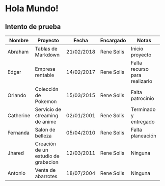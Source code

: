 ﻿# Hola Mundo!
## Intento de prueba

| Nombre  | Proyecto  | Fecha | Encargado | Notas  |
|---|---|---|---|---|
| Abraham  |  Tablas de Markdown | 21/02/2018  | Rene Solis|  Inicio proyecto |
| Edgar  |  Empresa rentable | 14/02/2017  | Rene Solis  |  Falta recurso para realizarlo |
| Orlando  | Colección de Pokemon  | 15/03/2015  |  Rene Solis   |  Falta patrocinio |
| Catherine  |  Servicio de streaming de anime |  02/01/2001 | Rene Solis    |  Terminado y entregado |
|  Fernanda |  Salon de belleza | 05/04/2010  |   Rene Solis  |  Falta planeación |
|  Jhared |  Creación de un estudio de grabacion | 12/03/2011  | Rene Solis    | Ninguna  |
|  Antonio | Venta de abarrotes  | 18/07/2004  |  Rene Solis   |  Ninguna |
